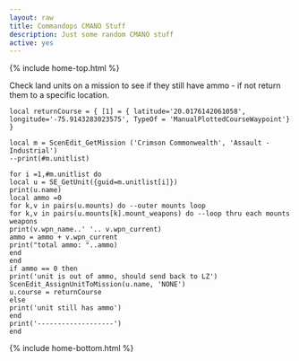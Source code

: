 ```yaml
---
layout: raw
title: Commandops CMANO Stuff
description: Just some random CMANO stuff
active: yes
---
```

{% include home-top.html %} 

Check land units on a mission to see if they still have ammo - if not return them to a specific location.

```
local returnCourse = { [1] = { latitude='20.0176142061058', longitude='-75.9143283023575', TypeOf = 'ManualPlottedCourseWaypoint'} }

local m = ScenEdit_GetMission ('Crimson Commonwealth', 'Assault - Industrial')
--print(#m.unitlist)

for i =1,#m.unitlist do
local u = SE_GetUnit({guid=m.unitlist[i]})
print(u.name)
local ammo =0
for k,v in pairs(u.mounts) do --outer mounts loop
for k,v in pairs(u.mounts[k].mount_weapons) do --loop thru each mounts weapons
print(v.wpn_name..' '.. v.wpn_current)
ammo = ammo + v.wpn_current
print("total ammo: "..ammo)
end
end
if ammo == 0 then
print('unit is out of ammo, should send back to LZ')
ScenEdit_AssignUnitToMission(u.name, 'NONE')
u.course = returnCourse
else
print('unit still has ammo')
end
print('-------------------')
end
```

{% include home-bottom.html %} 
